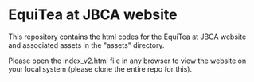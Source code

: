 # EquiTea at JBCA website

This repository contains the html codes for the EquiTea at JBCA website and associated assets in the "assets" directory. 

Please open the index_v2.html file in any browser to view the website on your local system (please clone the entire repo for this).
